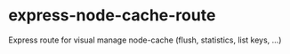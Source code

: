 # express-node-cache-route
Express route for visual manage node-cache (flush, statistics, list keys, ...) 
